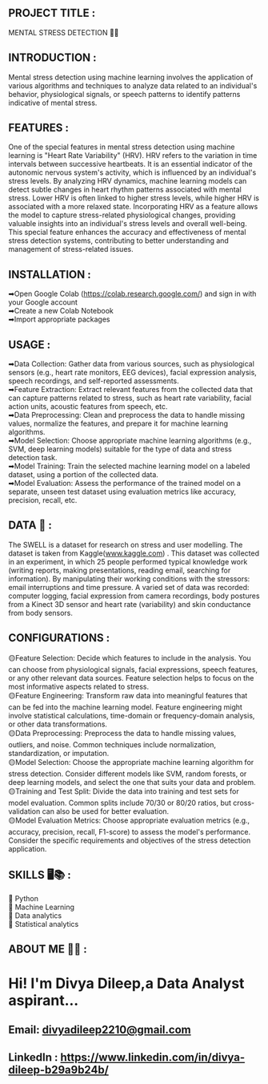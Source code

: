 ## PROJECT TITLE : 
MENTAL STRESS DETECTION 👩‍⚕️
## INTRODUCTION :
Mental stress detection using machine learning involves the application of various algorithms and techniques to analyze data related to an individual's behavior, physiological signals, or speech patterns to identify patterns indicative of mental stress.
## FEATURES :
One of the special features in mental stress detection using machine learning is "Heart Rate Variability" (HRV). HRV refers to the variation in time intervals between successive heartbeats. It is an essential indicator of the autonomic nervous system's activity, which is influenced by an individual's stress levels.
By analyzing HRV dynamics, machine learning models can detect subtle changes in heart rhythm patterns associated with mental stress. Lower HRV is often linked to higher stress levels, while higher HRV is associated with a more relaxed state.
Incorporating HRV as a feature allows the model to capture stress-related physiological changes, providing valuable insights into an individual's stress levels and overall well-being. This special feature enhances the accuracy and effectiveness of mental stress detection systems, contributing to better understanding and management of stress-related issues.
## INSTALLATION :
➡Open Google Colab (https://colab.research.google.com/) and sign in with your Google account<br>
➡Create a new Colab Notebook<br>
➡Import appropriate packages<br>
## USAGE :
➡Data Collection: Gather data from various sources, such as physiological sensors (e.g., heart rate monitors, EEG devices), facial expression analysis, speech recordings, and self-reported assessments.<br>
➡Feature Extraction: Extract relevant features from the collected data that can capture patterns related to stress, such as heart rate variability, facial action units, acoustic features from speech, etc.<br>
➡Data Preprocessing: Clean and preprocess the data to handle missing values, normalize the features, and prepare it for machine learning algorithms.<br>
➡Model Selection: Choose appropriate machine learning algorithms (e.g., SVM, deep learning models) suitable for the type of data and stress detection task.<br>
➡Model Training: Train the selected machine learning model on a labeled dataset, using a portion of the collected data.<br>
➡Model Evaluation: Assess the performance of the trained model on a separate, unseen test dataset using evaluation metrics like accuracy, precision, recall, etc.<br>
## DATA 📑 :
The SWELL is a dataset for research on stress and user modelling. The dataset is taken from Kaggle(www.kaggle.com) . This dataset was collected in an experiment, in which 25 people performed typical knowledge work (writing reports, making presentations, reading email, searching for information). By manipulating their working conditions with the stressors: email interruptions and time pressure. A varied set of data was recorded: computer logging, facial expression from camera recordings, body postures from a Kinect 3D sensor and heart rate (variability) and skin conductance from body sensors.
## CONFIGURATIONS :
🟡Feature Selection: Decide which features to include in the analysis. You can choose from physiological signals, facial expressions, speech features, or any other relevant data sources. Feature selection helps to focus on the most informative aspects related to stress.<br>
🟡Feature Engineering: Transform raw data into meaningful features that can be fed into the machine learning model. Feature engineering might involve statistical calculations, time-domain or frequency-domain analysis, or other data transformations.<br>
🟡Data Preprocessing: Preprocess the data to handle missing values, outliers, and noise. Common techniques include normalization, standardization, or imputation.<br>
🟡Model Selection: Choose the appropriate machine learning algorithm for stress detection. Consider different models like SVM, random forests, or deep learning models, and select the one that suits your data and problem.<br>
🟡Training and Test Split: Divide the data into training and test sets for model evaluation. Common splits include 70/30 or 80/20 ratios, but cross-validation can also be used for better evaluation.<br>
🟡Model Evaluation Metrics: Choose appropriate evaluation metrics (e.g., accuracy, precision, recall, F1-score) to assess the model's performance. Consider the specific requirements and objectives of the stress detection application.
## SKILLS 🖥📚 :
📌 Python<br>
📌 Machine Learning<br>
📌 Data analytics<br>
📌 Statistical analytics<br>
## ABOUT ME 👩‍💼 :
#  Hi! I'm Divya Dileep,a Data Analyst aspirant...
## Email: divyadileep2210@gmail.com
## LinkedIn : https://www.linkedin.com/in/divya-dileep-b29a9b24b/










